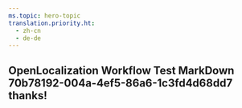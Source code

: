 ```yaml
---
ms.topic: hero-topic
translation.priority.ht: 
  - zh-cn
  - de-de
---
```

## OpenLocalization Workflow Test MarkDown 70b78192-004a-4ef5-86a6-1c3fd4d68dd7 thanks!
